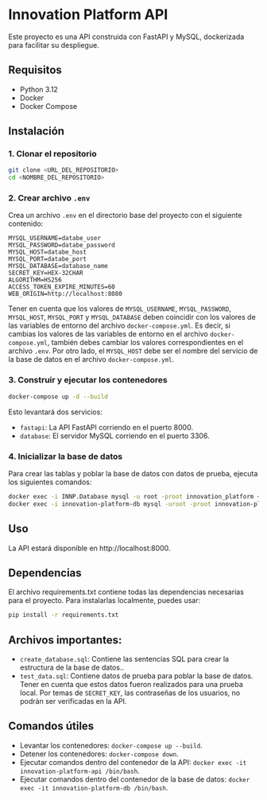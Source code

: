 # Innovation Platform API

Este proyecto es una API construida con FastAPI y MySQL, dockerizada para facilitar su despliegue.

## Requisitos

- Python 3.12
- Docker
- Docker Compose

## Instalación

### 1. Clonar el repositorio

```bash
git clone <URL_DEL_REPOSITORIO>
cd <NOMBRE_DEL_REPOSITORIO>
```
### 2. Crear archivo `.env`
Crea un archivo `.env` en el directorio base del proyecto con el siguiente contenido:

```
MYSQL_USERNAME=databe_user
MYSQL_PASSWORD=databe_password
MYSQL_HOST=databe_host
MYSQL_PORT=databe_port
MYSQL_DATABASE=database_name
SECRET_KEY=HEX-32CHAR
ALGORITHM=HS256
ACCESS_TOKEN_EXPIRE_MINUTES=60
WEB_ORIGIN=http://localhost:8080
```

Tener en cuenta que los valores de `MYSQL_USERNAME`, `MYSQL_PASSWORD`, `MYSQL_HOST`, `MYSQL_PORT` y `MYSQL_DATABASE` deben coincidir con los valores de las variables de entorno del archivo `docker-compose.yml`. Es decir, si cambias los valores de las variables de entorno en el archivo `docker-compose.yml`, también debes cambiar los valores correspondientes en el archivo `.env`. Por otro lado, el `MYSQL_HOST` debe ser el nombre del servicio de la base de datos en el archivo `docker-compose.yml`.

### 3. Construir y ejecutar los contenedores

```bash
docker-compose up -d --build
```

Esto levantará dos servicios:
- `fastapi`: La API FastAPI corriendo en el puerto 8000.
- `database`: El servidor MySQL corriendo en el puerto 3306.

### 4. Inicializar la base de datos

Para crear las tablas y poblar la base de datos con datos de prueba, ejecuta los siguientes comandos:

```bash
docker exec -i INNP.Database mysql -u root -proot innovation_platform < /create_db.sql
docker exec -i innovation-platform-db mysql -uroot -proot innovation-platform < test_data.sql
```

## Uso

La API estará disponible en http://localhost:8000.

## Dependencias
El archivo requirements.txt contiene todas las dependencias necesarias para el proyecto. Para instalarlas localmente, puedes usar:

```bash
pip install -r requirements.txt
```

## Archivos importantes:

- `create_database.sql`: Contiene las sentencias SQL para crear la estructura de la base de datos..
- `test_data.sql`: Contiene datos de prueba para poblar la base de datos. Tener en cuenta que estos datos fueron realizados para una prueba local. Por temas de `SECRET_KEY`, las contraseñas de los usuarios, no podrán ser verificadas en la API.

## Comandos útiles

- Levantar los contenedores: `docker-compose up --build`.
- Detener los contenedores: `docker-compose down`.
- Ejecutar comandos dentro del contenedor de la API: `docker exec -it innovation-platform-api /bin/bash`.
- Ejecutar comandos dentro del contenedor de la base de datos: `docker exec -it innovation-platform-db /bin/bash`.
